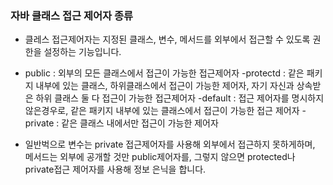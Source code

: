 ### 자바 클래스 접근 제어자 종류

- 클레스 접근제어자는 지정된 클래스, 변수, 메서드를 외부에서 접근할 수 있도록 권한을 설정하는 기능입니다.

- public : 외부의 모든 클래스에서 접근이 가능한 접근제어자
  -protectd : 같은 패키지 내부에 있는 클래스, 하위클래스에서 접근이 가능한 제어자, 자기 자신과 상속받은 하위 클래스 둘 다 접근이 가능한 접근제어자
  -default : 접근 제어자를 명시하지 않은경우로, 같은 패키지 내부에 있는 클래스에서 접근이 가능한 접근 제어자
  -private : 같은 클래스 내에서만 접근이 가능한 제어자

- 일반벅으로 변수는 private 접근제어자를 사용해 외부에서 접근하지 못하게하며, 메서드는 외부에 공개할 것만 public제어자를, 그렇지 않으면 protected나 private접근 제어자를 사용해 정보 은닉을 합니다.

